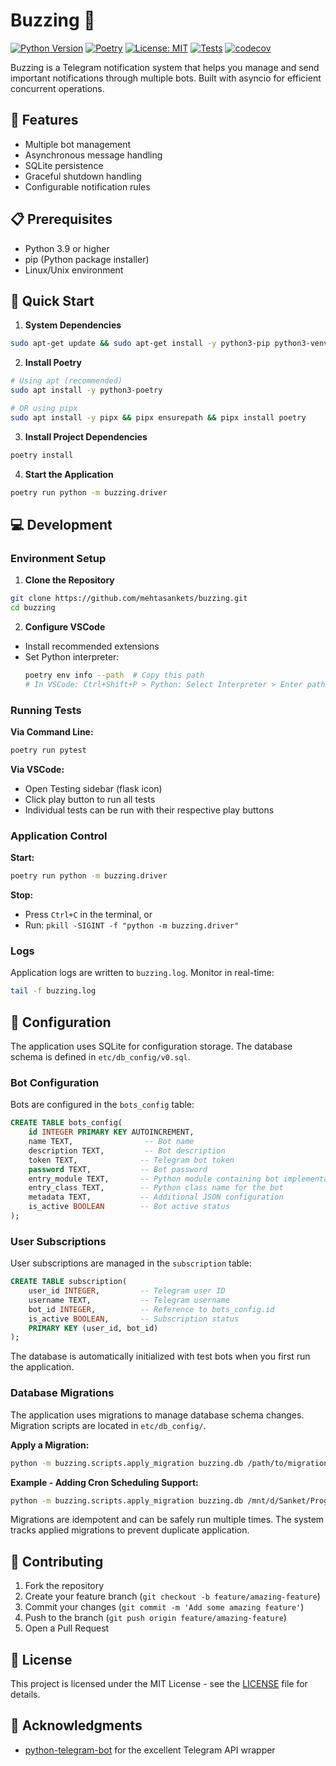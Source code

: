 # Buzzing 🔔

[![Python Version](https://img.shields.io/badge/python-3.12-blue.svg)](https://www.python.org/downloads/)
[![Poetry](https://img.shields.io/badge/poetry-package%20manager-blue)](https://python-poetry.org/)
[![License: MIT](https://img.shields.io/badge/License-MIT-yellow.svg)](https://opensource.org/licenses/MIT)
[![Tests](https://github.com/mehtasankets/buzzing/actions/workflows/test.yml/badge.svg)](https://github.com/mehtasankets/buzzing/actions)
[![codecov](https://codecov.io/gh/mehtasankets/buzzing/branch/main/graph/badge.svg)](https://codecov.io/gh/mehtasankets/buzzing)

Buzzing is a Telegram notification system that helps you manage and send important notifications through multiple bots. Built with asyncio for efficient concurrent operations.

## 🌟 Features

- Multiple bot management
- Asynchronous message handling
- SQLite persistence
- Graceful shutdown handling
- Configurable notification rules

## 📋 Prerequisites

- Python 3.9 or higher
- pip (Python package installer)
- Linux/Unix environment

## 🚀 Quick Start

1. **System Dependencies**
```bash
sudo apt-get update && sudo apt-get install -y python3-pip python3-venv
```

2. **Install Poetry**
```bash
# Using apt (recommended)
sudo apt install -y python3-poetry

# OR using pipx
sudo apt install -y pipx && pipx ensurepath && pipx install poetry
```

3. **Install Project Dependencies**
```bash
poetry install
```

4. **Start the Application**
```bash
poetry run python -m buzzing.driver
```

## 💻 Development

### Environment Setup

1. **Clone the Repository**
```bash
git clone https://github.com/mehtasankets/buzzing.git
cd buzzing
```

2. **Configure VSCode**
- Install recommended extensions
- Set Python interpreter:
  ```bash
  poetry env info --path  # Copy this path
  # In VSCode: Ctrl+Shift+P > Python: Select Interpreter > Enter path
  ```

### Running Tests

**Via Command Line:**
```bash
poetry run pytest
```

**Via VSCode:**
- Open Testing sidebar (flask icon)
- Click play button to run all tests
- Individual tests can be run with their respective play buttons

### Application Control

**Start:**
```bash
poetry run python -m buzzing.driver
```

**Stop:**
- Press `Ctrl+C` in the terminal, or
- Run: `pkill -SIGINT -f "python -m buzzing.driver"`

### Logs

Application logs are written to `buzzing.log`. Monitor in real-time:
```bash
tail -f buzzing.log
```

## 🔧 Configuration

The application uses SQLite for configuration storage. The database schema is defined in `etc/db_config/v0.sql`.

### Bot Configuration

Bots are configured in the `bots_config` table:
```sql
CREATE TABLE bots_config(
    id INTEGER PRIMARY KEY AUTOINCREMENT,
    name TEXT,                -- Bot name
    description TEXT,         -- Bot description
    token TEXT,              -- Telegram bot token
    password TEXT,           -- Bot password
    entry_module TEXT,       -- Python module containing bot implementation
    entry_class TEXT,        -- Python class name for the bot
    metadata TEXT,           -- Additional JSON configuration
    is_active BOOLEAN        -- Bot active status
);
```

### User Subscriptions

User subscriptions are managed in the `subscription` table:
```sql
CREATE TABLE subscription(
    user_id INTEGER,         -- Telegram user ID
    username TEXT,           -- Telegram username
    bot_id INTEGER,          -- Reference to bots_config.id
    is_active BOOLEAN,       -- Subscription status
    PRIMARY KEY (user_id, bot_id)
);
```

The database is automatically initialized with test bots when you first run the application.

### Database Migrations

The application uses migrations to manage database schema changes. Migration scripts are located in `etc/db_config/`.

**Apply a Migration:**
```bash
python -m buzzing.scripts.apply_migration buzzing.db /path/to/migration/script.sql
```

**Example - Adding Cron Scheduling Support:**
```bash
python -m buzzing.scripts.apply_migration buzzing.db /mnt/d/Sanket/Programs/Workspace/buzzing/etc/db_config/v1_add_cron.sql
```

Migrations are idempotent and can be safely run multiple times. The system tracks applied migrations to prevent duplicate application.

## 📝 Contributing

1. Fork the repository
2. Create your feature branch (`git checkout -b feature/amazing-feature`)
3. Commit your changes (`git commit -m 'Add some amazing feature'`)
4. Push to the branch (`git push origin feature/amazing-feature`)
5. Open a Pull Request

## 📄 License

This project is licensed under the MIT License - see the [LICENSE](LICENSE) file for details.

## 🙏 Acknowledgments

- [python-telegram-bot](https://github.com/python-telegram-bot/python-telegram-bot) for the excellent Telegram API wrapper
